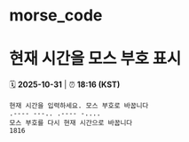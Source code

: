 # morse_code
# 현재 시간을 모스 부호 표시
<!-- MORSE_TIME_START -->
🗓️ **2025-10-31** | ⏰ **18:16 (KST)**

```
현재 시간을 입력하세요. 모스 부호로 바꿉니다
.---- ---.. .---- -....
모스 부호를 다시 현재 시간으로 바꿉니다
1816
```
<!-- MORSE_TIME_END -->
